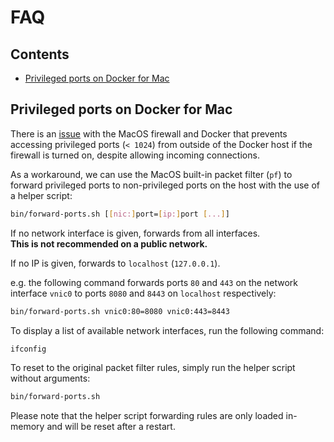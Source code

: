 # FAQ

## Contents

- [Privileged ports on Docker for Mac](#privileged-ports-on-docker-for-mac)

## Privileged ports on Docker for Mac

There is an [issue](https://github.com/moby/vpnkit/issues/92) with the MacOS
firewall and Docker that prevents accessing privileged ports (`< 1024`) from
outside of the Docker host if the firewall is turned on, despite allowing
incoming connections.

As a workaround, we can use the MacOS built-in packet filter (`pf`) to forward
privileged ports to non-privileged ports on the host with the use of a helper
script:

```sh
bin/forward-ports.sh [[nic:]port=[ip:]port [...]]
```

If no network interface is given, forwards from all interfaces.  
**This is not recommended on a public network.**

If no IP is given, forwards to `localhost` (`127.0.0.1`).

e.g. the following command forwards ports `80` and `443` on the network
interface `vnic0` to ports `8080` and `8443` on `localhost` respectively:

```sh
bin/forward-ports.sh vnic0:80=8080 vnic0:443=8443
```

To display a list of available network interfaces, run the following command:

```sh
ifconfig
```

To reset to the original packet filter rules, simply run the helper script
without arguments:

```sh
bin/forward-ports.sh
```

Please note that the helper script forwarding rules are only loaded in-memory
and will be reset after a restart.
